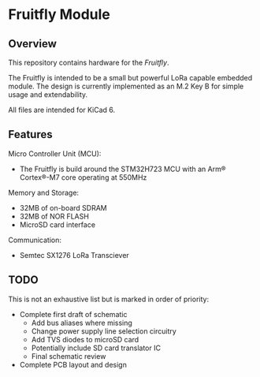 # Fruitfly Module

## Overview
This repository contains hardware for the *Fruitfly*.

The Fruitfly is intended to be a small but powerful LoRa capable embedded module. The design is currently implemented as an M.2 Key B for simple usage and extendability.

All files are intended for KiCad 6.

## Features 

Micro Controller Unit (MCU):
 
 - The Fruitfly is build around the STM32H723 MCU with an Arm® Cortex®-M7 core operating at 550MHz

Memory and Storage:

- 32MB of on-board SDRAM
- 32MB of NOR FLASH
- MicroSD card interface

Communication:

- Semtec SX1276 LoRa Transciever

## TODO
This is not an exhaustive list but is marked in order of priority:

- Complete first draft of schematic
	- Add bus aliases where missing 
	- Change power supply line selection circuitry
	- Add TVS diodes to microSD card
	- Potentially include SD card translator IC
	- Final schematic review
- Complete PCB layout and design

